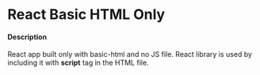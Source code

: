 # React Basic HTML Only 

#### Description
React app built only with basic-html and no JS file. React library is used by including it with **script** tag in the HTML file.